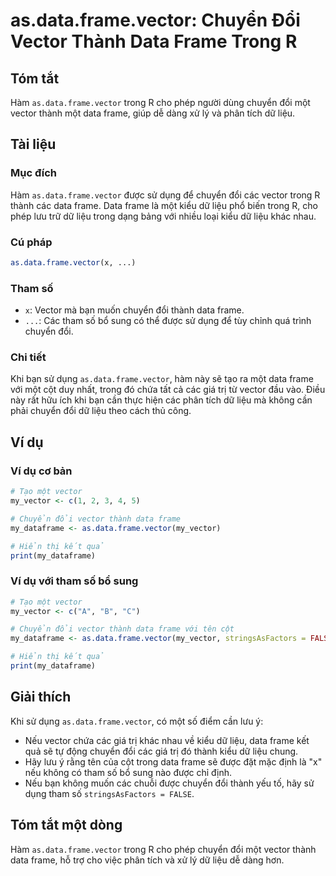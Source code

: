 <!--
Meta Description: # as.data.frame.vector: Chuyển Đổi Vector Thành Data Frame Trong R ## Tóm tắt Hàm `as.data.frame.vector` trong R cho phép người dùng chuyển đổi một ve...
Meta Keywords: data, frame, vector, chuyển, đổi
-->

# as.data.frame.vector: Chuyển Đổi Vector Thành Data Frame Trong R

## Tóm tắt
Hàm `as.data.frame.vector` trong R cho phép người dùng chuyển đổi một vector thành một data frame, giúp dễ dàng xử lý và phân tích dữ liệu.

## Tài liệu
### Mục đích
Hàm `as.data.frame.vector` được sử dụng để chuyển đổi các vector trong R thành các data frame. Data frame là một kiểu dữ liệu phổ biến trong R, cho phép lưu trữ dữ liệu trong dạng bảng với nhiều loại kiểu dữ liệu khác nhau.

### Cú pháp
```R
as.data.frame.vector(x, ...)
```

### Tham số
- `x`: Vector mà bạn muốn chuyển đổi thành data frame.
- `...`: Các tham số bổ sung có thể được sử dụng để tùy chỉnh quá trình chuyển đổi.

### Chi tiết
Khi bạn sử dụng `as.data.frame.vector`, hàm này sẽ tạo ra một data frame với một cột duy nhất, trong đó chứa tất cả các giá trị từ vector đầu vào. Điều này rất hữu ích khi bạn cần thực hiện các phân tích dữ liệu mà không cần phải chuyển đổi dữ liệu theo cách thủ công.

## Ví dụ
### Ví dụ cơ bản
```R
# Tạo một vector
my_vector <- c(1, 2, 3, 4, 5)

# Chuyển đổi vector thành data frame
my_dataframe <- as.data.frame.vector(my_vector)

# Hiển thị kết quả
print(my_dataframe)
```

### Ví dụ với tham số bổ sung
```R
# Tạo một vector
my_vector <- c("A", "B", "C")

# Chuyển đổi vector thành data frame với tên cột
my_dataframe <- as.data.frame.vector(my_vector, stringsAsFactors = FALSE)

# Hiển thị kết quả
print(my_dataframe)
```

## Giải thích
Khi sử dụng `as.data.frame.vector`, có một số điểm cần lưu ý:
- Nếu vector chứa các giá trị khác nhau về kiểu dữ liệu, data frame kết quả sẽ tự động chuyển đổi các giá trị đó thành kiểu dữ liệu chung.
- Hãy lưu ý rằng tên của cột trong data frame sẽ được đặt mặc định là "x" nếu không có tham số bổ sung nào được chỉ định.
- Nếu bạn không muốn các chuỗi được chuyển đổi thành yếu tố, hãy sử dụng tham số `stringsAsFactors = FALSE`.

## Tóm tắt một dòng
Hàm `as.data.frame.vector` trong R cho phép chuyển đổi một vector thành data frame, hỗ trợ cho việc phân tích và xử lý dữ liệu dễ dàng hơn.